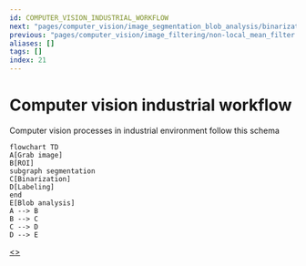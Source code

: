```yaml
---
id: COMPUTER_VISION_INDUSTRIAL_WORKFLOW
next: "pages/computer_vision/image_segmentation_blob_analysis/binarization.md"
previous: "pages/computer_vision/image_filtering/non-local_mean_filter.md"
aliases: []
tags: []
index: 21
---
```

# Computer vision industrial workflow

Computer vision processes in industrial environment follow this schema

```mermaid
flowchart TD
A[Grab image]
B[ROI]
subgraph segmentation
C[Binarization]
D[Labeling]
end
E[Blob analysis]
A --> B
B --> C
C --> D
D --> E
```

[<](pages/computer_vision/image_filtering/non-local_mean_filter.md)[>](pages/computer_vision/image_segmentation_blob_analysis/binarization.md)

